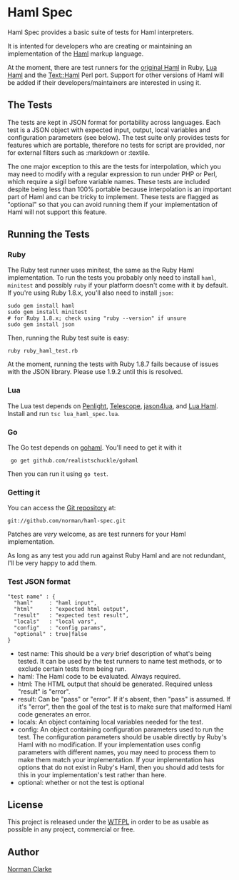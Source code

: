 # Haml Spec #

Haml Spec provides a basic suite of tests for Haml interpreters.

It is intented for developers who are creating or maintaining an implementation
of the [Haml](http://haml-lang.com) markup language.

At the moment, there are test runners for the [original
Haml](http://github.com/nex3/haml) in Ruby, [Lua
Haml](http://github.com/norman/lua-haml) and the
[Text::Haml](http://github.com/vti/text-haml) Perl port. Support for other
versions of Haml will be added if their developers/maintainers are interested in
using it.

## The Tests ##

The tests are kept in JSON format for portability across languages.  Each test
is a JSON object with expected input, output, local variables and configuration
parameters (see below).  The test suite only provides tests for features which
are portable, therefore no tests for script are provided, nor for external
filters such as :markdown or :textile.

The one major exception to this are the tests for interpolation, which you may
need to modify with a regular expression to run under PHP or Perl, which
require a sigil before variable names. These tests are included despite being
less than 100% portable because interpolation is an important part of Haml and
can be tricky to implement. These tests are flagged as "optional" so that you
can avoid running them if your implementation of Haml will not support this
feature.

## Running the Tests ##

### Ruby ###

The Ruby test runner uses minitest, the same as the Ruby Haml implementation.
To run the tests you probably only need to install `haml`, `minitest` and
possibly `ruby` if your platform doesn't come with it by default. If you're
using Ruby 1.8.x, you'll also need to install `json`:

    sudo gem install haml
    sudo gem install minitest
    # for Ruby 1.8.x; check using "ruby --version" if unsure
    sudo gem install json

Then, running the Ruby test suite is easy:

    ruby ruby_haml_test.rb

At the moment, running the tests with Ruby 1.8.7 fails because of issues with
the JSON library. Please use 1.9.2 until this is resolved.

### Lua ###

The Lua test depends on
[Penlight](http://stevedonovan.github.com/Penlight/),
[Telescope](http://github.com/norman/telescope),
[jason4lua](http://json.luaforge.net/), and
[Lua Haml](http://github.com/norman/lua-haml). Install and run `tsc
lua_haml_spec.lua`.

### Go ###

The Go test depends on
[gohaml](http://github.com/realistschuckle/gohaml). You'll need to get it with
it

     go get github.com/realistschuckle/gohaml

Then you can run it using `go test`.

### Getting it ###

You can access the [Git repository](http://github.com/norman/haml-spec) at:

    git://github.com/norman/haml-spec.git

Patches are *very* welcome, as are test runners for your Haml implementation.

As long as any test you add run against Ruby Haml and are not redundant, I'll
be very happy to add them.

### Test JSON format ###

    "test name" : {
      "haml"     : "haml input",
      "html"     : "expected html output",
      "result"   : "expected test result",
      "locals"   : "local vars",
      "config"   : "config params",
      "optional" : true|false
    }

* test name: This should be a *very* brief description of what's being tested. It can
  be used by the test runners to name test methods, or to exclude certain tests from being
  run.
* haml: The Haml code to be evaluated. Always required.
* html: The HTML output that should be generated. Required unless "result" is "error".
* result: Can be "pass" or "error". If it's absent, then "pass" is assumed. If it's "error",
  then the goal of the test is to make sure that malformed Haml code generates an error.
* locals: An object containing local variables needed for the test.
* config: An object containing configuration parameters used to run the test.
  The configuration parameters should be usable directly by Ruby's Haml with no
  modification.  If your implementation uses config parameters with different
  names, you may need to process them to make them match your implementation.
  If your implementation has options that do not exist in Ruby's Haml, then you
  should add tests for this in your implementation's test rather than here.
* optional: whether or not the test is optional

## License ##

  This project is released under the [WTFPL](http://sam.zoy.org/wtfpl/) in order
  to be as usable as possible in any project, commercial or free.

## Author ##

  [Norman Clarke](mailto:norman@njclarke.com)
